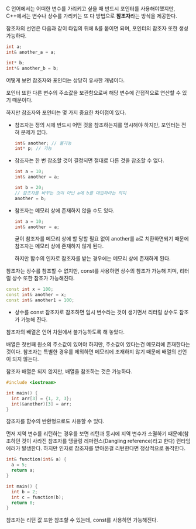 C 언어에서는 어떠한 변수를 가리키고 싶을 때 반드시 포인터를 사용해야했지만, C++에서는 변수나 상수를 가리키는 또 다 방법으로 **참조자**라는 방식을 제공한다.

참조자의 선언은 다음과 같이 타입의 뒤에 &를 붙이면 되며, 포인터의 참조자 또한 생성 가능하다.

```cpp
int a;
int& another_a = a;

int* b;
int*& another_b = b;
```

어떻게 보면 참조자와 포인터는 상당히 유사한 개념이다.

포인터 또한 다른 변수의 주소값을 보관함으로써 해당 변수에 간접적으로 연산할 수 있기 때문이다.

하지만 참조자와 포인터는 몇 가지 중요한 차이점이 있다.

- 참조자는 정의 시에 반드시 어떤 것을 참조하는지를 명시해야 하지만, 포인터는 전혀 문제가 없다.
    
    ```cpp
    int& another; // 불가능
    int* p; // 가능
    ```
    
- 참조자는 한 번 참조할 것이 결정되면 절대로 다른 것을 참조할 수 없다.
    
    ```cpp
    int a = 10;
    int& another = a;
    
    int b = 20;
    // 참조자를 바꾸는 것이 아닌 a에 b를 대입하라는 의미
    another = b;
    ```
    
- 참조자는 메모리 상에 존재하지 않을 수도 있다.
    
    ```cpp
    int a = 10;
    int& another = a;
    ```
    
    굳이 참조자를 메모리 상에 할 당할 필요 없이 another를 a로 치환하면되기 때문에 참조자는 메모리 상에 존재하지 않게 된다.
    
    하지만 함수의 인자로 참조자를 받는 경우에는 메모리 상에 존재하게 된다.
    

참조자는 상수를 참조할 수 없지만, const를 사용하면 상수의 참조가 가능해 지며, 리터럴 상수 또한 참조가 가능해진다.

```cpp
const int x = 100;
const int& another = x;
const int& another1 = 100;
```

- 상수를 const 참조자로 참조하면 임시 변수라는 것이 생기면서 리터럴 상수도 참조가 가능해 진다.

참조자의 배열은 언어 차원에서 불가능하도록 해 놓았다.

배열은 첫번째 원소의 주소값이 있어야 하지만, 주소값이 있다는건 메모리에 존재한다는 것이다. 참조자는 특별한 경우를 제외하면 메모리에 조재하지 않기 때문에 배열의 선언이 되지 않는다.

참조자 배열은 되지 않지만, 배열을 참조하는 것은 가능하다.

```cpp
#include <iostream>

int main() {
  int arr[3] = {1, 2, 3};
  int(&another)[3] = arr;
}
```

참조자를 함수의 반환형으로도 사용할 수 있다.

먼저 지역 변수를 리턴하는 경우를 보면 리턴과 동시에 지역 변수가 소멸하기 때문에(참조하던 것이 사라진 참조자를 댕글링 레퍼런스(Dangling reference)라고 한다) 런타임 에러가 발생한다. 하지만 인자로 참조자를 받아온걸 리턴한다면 정상적으로 동작한다.

```cpp
int& function(int& a) {
  a = 5;
  return a;
}

int main() {
  int b = 2;
  int c = function(b);
  return 0;
}
```

참조자는 리턴 값 또한 참조할 수 있는데, const를 사용하면 가능해진다.